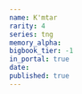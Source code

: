 ```yaml
---
name: K'mtar
rarity: 4
series: tng
memory_alpha:
bigbook_tier: -1
in_portal: true
date:
published: true
---
```




